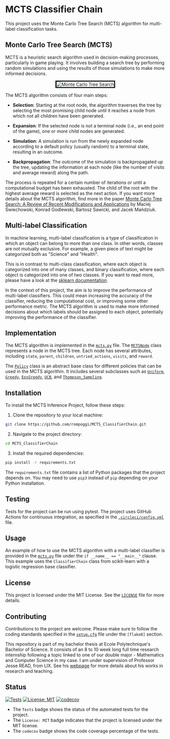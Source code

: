 # MCTS Classifier Chain

This project uses the Monte Carlo Tree Search (MCTS) algorithm for multi-label classification tasks. 

## Monte Carlo Tree Search (MCTS)

MCTS is a heuristic search algorithm used in decision-making processes, particularly in game playing. It involves building a search tree by performing random simulations and using the results of those simulations to make more informed decisions.

<p align="center">
    <img src="https://i.stack.imgur.com/GR7qf.png" alt="Monte Carlo Tree Search" style="border:3px solid black;">
</p>

The MCTS algorithm consists of four main steps:

- **Selection**: Starting at the root node, the algorithm traverses the tree by selecting the most promising child node until it reaches a node from which not all children have been generated.

- **Expansion**: If the selected node is not a terminal node (i.e., an end point of the game), one or more child nodes are generated.

- **Simulation**: A simulation is run from the newly expanded node according to a default policy (usually random) to a terminal state, resulting in an outcome.

- **Backpropagation**: The outcome of the simulation is backpropagated up the tree, updating the information at each node (like the number of visits and average reward) along the path.

The process is repeated for a certain number of iterations or until a computational budget has been exhausted. The child of the root with the highest average reward is selected as the next action. If you want more details about the MCTS algorithm, find more in the paper [Monte Carlo Tree Search: A Review of Recent Modifications and Applications](https://arxiv.org/abs/2103.04931) by Maciej Świechowski, Konrad Godlewski, Bartosz Sawicki, and Jacek Mańdziuk.

## Multi-label Classification

In machine learning, multi-label classification is a type of classification in which an object can belong to more than one class. In other words, classes are not mutually exclusive. For example, a given piece of text might be categorized both as "Science" and "Health".

This is in contrast to multi-class classification, where each object is categorized into one of many classes, and binary classification, where each object is categorized into one of two classes. If you want to read more, please have a look at the [sklearn documentation](https://scikit-learn.org/stable/modules/multiclass.html).

In the context of this project, the aim is to improve the performance of multi-label classifiers. This could mean increasing the accuracy of the classifier, reducing the computational cost, or improving some other performance metric. The MCTS algorithm is used to make more informed decisions about which labels should be assigned to each object, potentially improving the performance of the classifier.

## Implementation

The MCTS algorithm is implemented in the [`mcts.py`](command:_github.copilot.openSymbolInFile?%5B%22src%2Fmcts_inference%2Fmcts.py%22%2C%22mcts.py%22%5D "src/mcts_inference/mcts.py") file. The [`MCTSNode`](command:_github.copilot.openSymbolInFile?%5B%22src%2Fmcts_inference%2Fmcts_node.py%22%2C%22MCTSNode%22%5D "src/mcts_inference/mcts_node.py") class represents a node in the MCTS tree. Each node has several attributes, including `state`, `parent`, `children`, `untried_actions`, `visits`, and `reward`.

The [`Policy`](command:_github.copilot.openSymbolInFile?%5B%22src%2Fmcts_inference%2Fpolicy.py%22%2C%22Policy%22%5D "src/mcts_inference/policy.py") class is an abstract base class for different policies that can be used in the MCTS algorithm. It includes several subclasses such as [`Uniform`](command:_github.copilot.openSymbolInFile?%5B%22src%2Fmcts_inference%2Fpolicy.py%22%2C%22Uniform%22%5D "src/mcts_inference/policy.py"), [`Greedy`](command:_github.copilot.openSymbolInFile?%5B%22src%2Fmcts_inference%2Fpolicy.py%22%2C%22Greedy%22%5D "src/mcts_inference/policy.py"), [`EpsGreedy`](command:_github.copilot.openSymbolInFile?%5B%22src%2Fmcts_inference%2Fpolicy.py%22%2C%22EpsGreedy%22%5D "src/mcts_inference/policy.py"), [`UCB`](command:_github.copilot.openSymbolInFile?%5B%22src%2Fmcts_inference%2Fpolicy.py%22%2C%22UCB%22%5D "src/mcts_inference/policy.py"), and [`Thompson_Sampling`](command:_github.copilot.openSymbolInFile?%5B%22src%2Fmcts_inference%2Fpolicy.py%22%2C%22Thompson_Sampling%22%5D "src/mcts_inference/policy.py").

## Installation

To install the MCTS Inference Project, follow these steps:

1. Clone the repository to your local machine:

```bash
git clone https://github.com/rompoggi/MCTS_ClassifierChain.git
```

2. Navigate to the project directory:

```bash
cd MCTS_ClassifierChain
```

3. Install the required dependencies:

```bash
pip install -r requirements.txt
```

The `requirements.txt` file contains a list of Python packages that the project depends on. You may need to use `pip3` instead of `pip` depending on your Python installation.


## Testing

Tests for the project can be run using pytest. The project uses GitHub Actions for continuous integration, as specified in the [`.circleci/config.yml`](command:_github.copilot.openSymbolInFile?%5B%22.circleci%2Fconfig.yml%22%2C%22.circleci%2Fconfig.yml%22%5D ".circleci/config.yml") file.

## Usage

An example of how to use the MCTS algorithm with a multi-label classifier is provided in the [`mcts.py`](command:_github.copilot.openSymbolInFile?%5B%22src%2Fmcts_inference%2Fmcts.py%22%2C%22mcts.py%22%5D "src/mcts_inference/mcts.py") file under the `if __name__ == "__main__"` clause. This example uses the `ClassifierChain` class from scikit-learn with a logistic regression base classifier.

## License

This project is licensed under the MIT License. See the [`LICENSE`](LICENSE) file for more details.

## Contributing

Contributions to the project are welcome. Please make sure to follow the coding standards specified in the [`setup.cfg`]("setup.cfg") file under the `[flake8]` section.

This repository is part of my bachelor thesis at Ecole Polytechnique's Bachelor of Science. It consists of an 8 to 10 week long full time research internship following a topic linked to one of our double major - Mathematics and Computer Science in my case. I am under supervision of Professor Jesse READ, from LIX. See his [webpage](https://jmread.github.io/index.html) for more details about his works in research and teaching.


## Status

[![Tests](https://github.com/rompoggi/MCTS_ClassifierChain/actions/workflows/tests.yml/badge.svg)](https://github.com/rompoggi/MCTS_ClassifierChain/actions)
[![License: MIT](https://img.shields.io/badge/License-MIT-purple.svg)](https://opensource.org/licenses/MIT)
[![codecov](https://codecov.io/gh/rompoggi/MCTS_ClassifierChain/graph/badge.svg?token=N9FSNH021E)](https://codecov.io/gh/rompoggi/MCTS_ClassifierChain)

- The `Tests` badge shows the status of the automated tests for the project.
- The `License: MIT` badge indicates that the project is licensed under the MIT license.
- The `codecov` badge shows the code coverage percentage of the tests.
